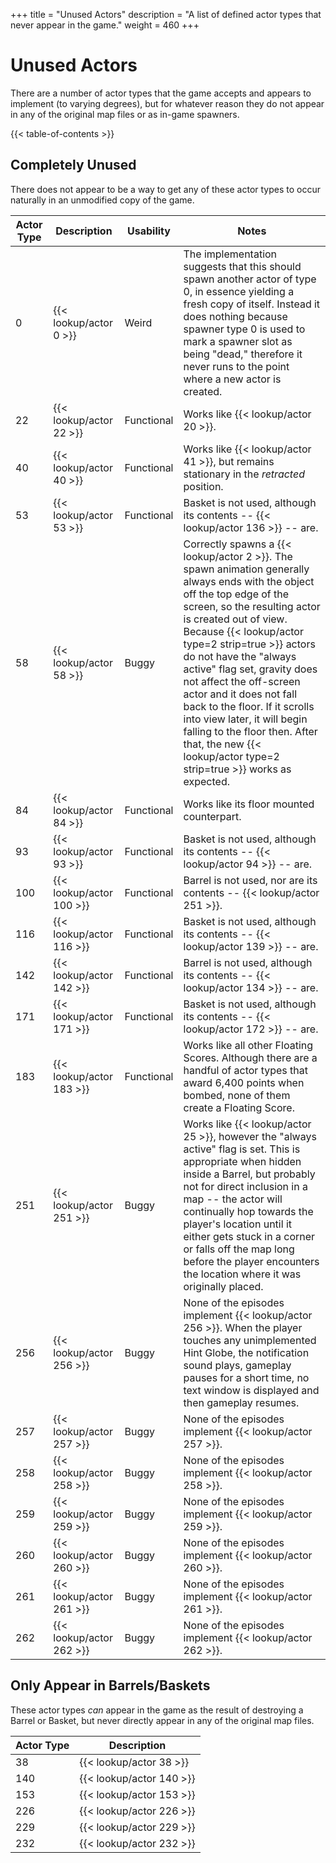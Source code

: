 +++
title = "Unused Actors"
description = "A list of defined actor types that never appear in the game."
weight = 460
+++

# Unused Actors

There are a number of actor types that the game accepts and appears to implement (to varying degrees), but for whatever reason they do not appear in any of the original map files or as in-game spawners.

{{< table-of-contents >}}

## Completely Unused

There does not appear to be a way to get any of these actor types to occur naturally in an unmodified copy of the game.

Actor Type | Description              | Usability  | Notes
-----------|--------------------------|------------|------
0          | {{< lookup/actor 0 >}}   | Weird      | The implementation suggests that this should spawn another actor of type 0, in essence yielding a fresh copy of itself. Instead it does nothing because spawner type 0 is used to mark a spawner slot as being "dead," therefore it never runs to the point where a new actor is created.
22         | {{< lookup/actor 22 >}}  | Functional | Works like {{< lookup/actor 20 >}}.
40         | {{< lookup/actor 40 >}}  | Functional | Works like {{< lookup/actor 41 >}}, but remains stationary in the _retracted_ position.
53         | {{< lookup/actor 53 >}}  | Functional | Basket is not used, although its contents -- {{< lookup/actor 136 >}} -- are.
58         | {{< lookup/actor 58 >}}  | Buggy      | Correctly spawns a {{< lookup/actor 2 >}}. The spawn animation generally always ends with the object off the top edge of the screen, so the resulting actor is created out of view. Because {{< lookup/actor type=2 strip=true >}} actors do not have the "always active" flag set, gravity does not affect the off-screen actor and it does not fall back to the floor. If it scrolls into view later, it will begin falling to the floor then. After that, the new {{< lookup/actor type=2 strip=true >}} works as expected.
84         | {{< lookup/actor 84 >}}  | Functional | Works like its floor mounted counterpart.
93         | {{< lookup/actor 93 >}}  | Functional | Basket is not used, although its contents -- {{< lookup/actor 94 >}} -- are.
100        | {{< lookup/actor 100 >}} | Functional | Barrel is not used, nor are its contents -- {{< lookup/actor 251 >}}.
116        | {{< lookup/actor 116 >}} | Functional | Basket is not used, although its contents -- {{< lookup/actor 139 >}} -- are.
142        | {{< lookup/actor 142 >}} | Functional | Barrel is not used, although its contents -- {{< lookup/actor 134 >}} -- are.
171        | {{< lookup/actor 171 >}} | Functional | Basket is not used, although its contents -- {{< lookup/actor 172 >}} -- are.
183        | {{< lookup/actor 183 >}} | Functional | Works like all other Floating Scores. Although there are a handful of actor types that award 6,400 points when bombed, none of them create a Floating Score.
251        | {{< lookup/actor 251 >}} | Buggy      | Works like {{< lookup/actor 25 >}}, however the "always active" flag is set. This is appropriate when hidden inside a Barrel, but probably not for direct inclusion in a map -- the actor will continually hop towards the player's location until it either gets stuck in a corner or falls off the map long before the player encounters the location where it was originally placed.
256        | {{< lookup/actor 256 >}} | Buggy      | None of the episodes implement {{< lookup/actor 256 >}}. When the player touches any unimplemented Hint Globe, the notification sound plays, gameplay pauses for a short time, no text window is displayed and then gameplay resumes.
257        | {{< lookup/actor 257 >}} | Buggy      | None of the episodes implement {{< lookup/actor 257 >}}.
258        | {{< lookup/actor 258 >}} | Buggy      | None of the episodes implement {{< lookup/actor 258 >}}.
259        | {{< lookup/actor 259 >}} | Buggy      | None of the episodes implement {{< lookup/actor 259 >}}.
260        | {{< lookup/actor 260 >}} | Buggy      | None of the episodes implement {{< lookup/actor 260 >}}.
261        | {{< lookup/actor 261 >}} | Buggy      | None of the episodes implement {{< lookup/actor 261 >}}.
262        | {{< lookup/actor 262 >}} | Buggy      | None of the episodes implement {{< lookup/actor 262 >}}.

## Only Appear in Barrels/Baskets

These actor types _can_ appear in the game as the result of destroying a Barrel or Basket, but never directly appear in any of the original map files.

Actor Type | Description
-----------|------------
38         | {{< lookup/actor 38 >}}
140        | {{< lookup/actor 140 >}}
153        | {{< lookup/actor 153 >}}
226        | {{< lookup/actor 226 >}}
229        | {{< lookup/actor 229 >}}
232        | {{< lookup/actor 232 >}}
